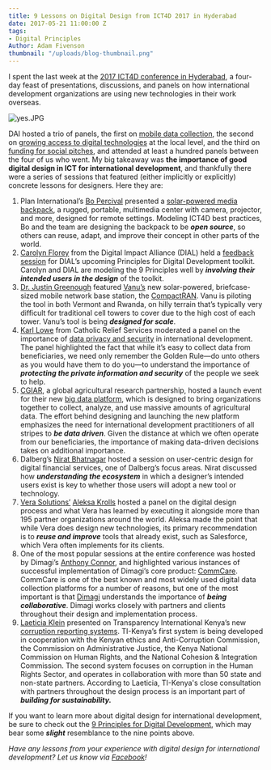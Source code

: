 ```yaml
---
title: 9 Lessons on Digital Design from ICT4D 2017 in Hyderabad
date: 2017-05-21 11:00:00 Z
tags:
- Digital Principles
Author: Adam Fivenson
thumbnail: "/uploads/blog-thumbnail.png"
---
```


I spent the last week at the [2017 ICT4D conference in Hyderabad](https://2017ict4dconference.sched.com/), a four-day feast of presentations, discussions, and panels on how international development organizations are using new technologies in their work overseas.

![yes.JPG](/uploads/yes.JPG)

<!--more-->

DAI hosted a trio of panels, the first on [mobile data collection](http://sched.co/AIQu), the second on [growing access to digital technologies](http://sched.co/AIRP) at the local level, and the third on [funding for social pitches](http://sched.co/AIUb), and attended at least a hundred panels between the four of us who went. My big takeaway was **the importance of good digital design in ICT for international development**, and thankfully there were a series of sessions that featured (either implicitly or explicitly) concrete lessons for designers. Here they are:

1. Plan International’s [Bo Percival](https://2017ict4dconference.sched.com/bo_percival) presented a [solar-powered media backpack](https://vimeo.com/148598914), a rugged, portable, multimedia center with camera, projector, and more, designed for remote settings. Modeling ICT4D best practices, Bo and the team are designing the backpack to be ***open source***, so others can reuse, adapt, and improve their concept in other parts of the world.
2. [Carolyn Florey](https://www.linkedin.com/in/carolynf/) from the Digital Impact Alliance (DIAL) held a [feedback session](http://sched.co/AIR4) for DIAL’s upcoming Principles for Digital Development toolkit. Carolyn and DIAL are modeling the 9 Principles well by ***involving their intended users in the design*** of the toolkit.
3. [Dr. Justin Greenough](https://2017ict4dconference.sched.com/speaker/jgreenough) featured [Vanu’s](http://www.vanu.com/) new solar-powered, briefcase-sized mobile network base station, the [CompactRAN](http://www.vanu.com/products/outdoor/compactran/). Vanu is piloting the tool in both Vermont and Rwanda, on hilly terrain that’s typically very difficult for traditional cell towers to cover due to the high cost of each tower. Vanu’s tool is being ***designed for scale***.
4. [Karl Lowe](https://www.linkedin.com/in/karlmlowe/) from Catholic Relief Services moderated a panel on the importance of [data privacy and security](http://sched.co/AE35) in international development. The panel highlighted the fact that while it’s easy to collect data from beneficiaries, we need only remember the Golden Rule—do unto others as you would have them to do you—to understand the importance of ***protecting the private information and security*** of the people we seek to help.
5. [CGIAR](http://www.cgiar.org/), a global agricultural research partnership, hosted a launch event for their new [big data platform](http://bigdata.cgiar.org/), which is designed to bring organizations together to collect, analyze, and use massive amounts of agricultural data. The effort behind designing and launching the new platform emphasizes the need for international development practitioners of all stripes to ***be data driven***. Given the distance at which we often operate from our beneficiaries, the importance of making data-driven decisions takes on additional importance.
6. Dalberg’s [Nirat Bhatnagar](https://www.linkedin.com/in/nirat/?ppe=1) hosted a session on user-centric design for digital financial services, one of  Dalberg’s focus areas. Nirat discussed how ***understanding the ecosystem*** in which a designer’s intended users exist is key to whether those users will adopt a new tool or technology.
7. [Vera Solutions’](http://www.verasolutions.org/) [Aleksa Krolls](https://2017ict4dconference.sched.com/speaker/aleksa1) hosted a panel on the digital design process and what Vera has learned by executing it alongside more than 195 partner organizations around the world. Aleksa made the point that while Vera does design new technologies, its primary recommendation is to ***reuse and improve*** tools that already exist, such as Salesforce, which Vera often implements for its clients.
8. One of the most popular sessions at the entire conference was hosted by Dimagi’s [Anthony Connor](https://www.dimagi.com/team/usa/anthony-connor/), and highlighted various instances of successful implementation of Dimagi’s core product: [CommCare](https://www.dimagi.com/products/). CommCare is one of the best known and most widely used digital data collection platforms for a number of reasons, but one of the most important is that [Dimagi](http://www.dimagi.com/) understands the importance of ***being collaborative***. Dimagi works closely with partners and clients throughout their design and implementation process.
9. [Laeticia Klein](https://www.linkedin.com/in/laeticia-klein-19070269/?ppe=1) presented on Transparency International Kenya’s new [corruption reporting systems](http://sched.co/AITw). TI-Kenya’s first system is being developed in cooperation with the Kenyan ethics and Anti-Corruption Commission, the Commission on Administrative Justice, the Kenya National Commission on Human Rights, and the National Cohesion & Integration Commission. The second system focuses on corruption in the Human Rights Sector, and operates in collaboration with more than 50 state and non-state partners. According to Laeticia, TI-Kenya's close consultation with partners throughout the design process is an important part of ***building for sustainability.***

If you want to learn more about digital design for international development, be sure to check out the [9 Principles for Digital Development](http://digitalprinciples.org/), which may bear some ***slight*** resemblance to the nine points above.

*Have any lessons from your experience with digital design for international development? Let us know via [Facebook](http://www.facebook.com/DAIGlobal)!*